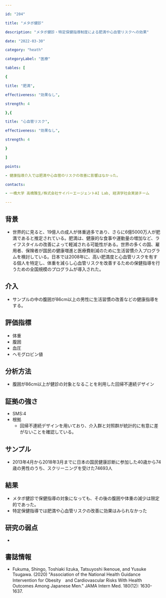 ```yaml
---

id: "204"

title: "メタボ健診"

description: "メタボ健診・特定保健指導制度による肥満や心血管リスクへの効果"

date: "2022-03-30"

category: "heath"

categoryLabel: "医療"

tables: [

{

title: "肥満",

effectiveness: "効果なし",

strength: 4

},{

title: "心血管リスク",

effectiveness: "効果なし",

strength: 4

}

]

points:

- 健康指導介入では肥満や心血管のリスクの改善に影響はなかった。

contacts:

- 一橋大学 高橋雅生/株式会社サイバーエージェントAI Lab, 経済学社会実装チーム

---
```


## 背景

- 世界的に見ると、19億人の成人が体重過多であり、さらに6億5000万人が肥満であると推定されている。肥満は、健康的な食事や運動量の増加など、ライフスタイルの改善によって軽減される可能性がある。世界の多くの国、雇用者、保険者が国民の健康増進と医療費削減のために生活習慣介入プログラムを検討している。日本では2008年に、高い肥満度と心血管リスクを有する個人を特定し、体重を減らし心血管リスクを改善するための保健指導を行うための全国規模のプログラムが導入された。

## 介入

- サンプルの中の腹囲が86cm以上の男性に生活習慣の改善などの健康指導をする。

## 評価指標

- 体重
- 腹囲
- 血圧
- ヘモグロビン値

## 分析方法

- 腹囲が86cm以上が健診の対象となることを利用した回帰不連続デザイン

## 証拠の強さ

- SMS:4
- 根拠
    - 回帰不連続デザインを用いており、介入群と対照群が統計的に有意に差がないことを確認している。

## サンプル

- 2013年4月から2018年3月までに日本の国民健康診断に参加した40歳から74歳の男性のうち、スクリーニングを受けた74693人 

## 結果

- メタボ健診で保健指導の対象になっても、その後の腹囲や体重の減少は限定的であった。
- 特定保健指導では肥満や心血管リスクの改善に効果はみられなかった


## 研究の弱点
- 

## 書誌情報

- Fukuma, Shingo, Toshiaki Iizuka, Tatsuyoshi Ikenoue, and Yusuke Tsugawa. (2020) "Association of the National Health Guidance Intervention for Obesity　and Cardiovascular Risks With Health Outcomes Among Japanese Men." JAMA Intern Med. 180(12): 1630-1637.
